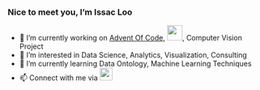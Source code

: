 ### Nice to meet you, I’m Issac Loo

- 🔭 I’m currently working on [Advent Of Code](https://adventofcode.com/), [<img src="https://www.digestiblecontents.com/Icon-Logo.png" width="30"/>](https://www.digestiblecontents.com/), Computer Vision Project
- 👀 I’m interested in Data Science, Analytics, Visualization, Consulting
- 🌱 I’m currently learning Data Ontology, Machine Learning Techniques
- 📫 Connect with me via [<img src="https://neilpatel.com/wp-content/uploads/2017/05/LinkedIn.jpg" width="25"/>](https://www.linkedin.com/in/issac-loo-120b0163/)

<!---
issaloo/issaloo is a ✨ special ✨ repository because its `README.md` (this file) appears on your GitHub profile.
You can click the Preview link to take a look at your changes.
--->
